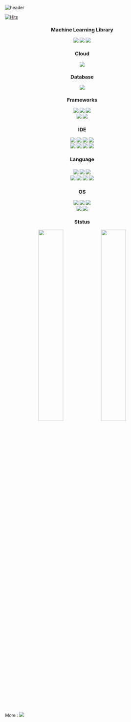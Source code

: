 ![header](https://capsule-render.vercel.app/api?type=wave&color=auto&height=300&section=header&text=ParkSuJeong%20&fontSize=90)


[![Hits](https://hits.seeyoufarm.com/api/count/incr/badge.svg?url=https%3A%2F%2Fgithub.com%2FParkSuJeong74&count_bg=%2316D1B6&title_bg=%23555555&icon=&icon_color=%23E7E7E7&title=hits&edge_flat=false)](https://hits.seeyoufarm.com)

<h3 align="center">Machine Learning Library</h3>
<p align="center">
<img src="https://img.shields.io/badge/pandas-%23150458.svg?style=for-the-badge&logo=pandas&logoColor=white"/>
<img src="https://img.shields.io/badge/numpy-%23013243.svg?style=for-the-badge&logo=numpy&logoColor=white"/>
<img src="https://img.shields.io/badge/Plotly-%233F4F75.svg?style=for-the-badge&logo=plotly&logoColor=white"/>
<br>
</p>

<h3 align="center">Cloud</h3>
<p align="center">
  <img src="https://img.shields.io/badge/Amazon_AWS-FF9900?style=for-the-badge&logo=amazonaws&logoColor=white"/>
<br>
</p>

<h3 align="center">Database</h3>
<p align="center">
<img src="https://img.shields.io/badge/mysql-%2300f.svg?style=for-the-badge&logo=mysql&logoColor=white"/>
</p>

<h3 align="center">Frameworks</h3>
<p align="center">
<img src="https://img.shields.io/badge/Anaconda-%2344A833.svg?style=for-the-badge&logo=anaconda&logoColor=white"/>
<img src="https://img.shields.io/badge/Spring_Boot-F2F4F9?style=for-the-badge&logo=spring-boot"/>
 <img src="https://img.shields.io/badge/Selenium-43B02A?style=for-the-badge&logo=Selenium&logoColor=white"/>
  <br> 
  <img src="https://img.shields.io/badge/Docker-2CA5E0?style=for-the-badge&logo=docker&logoColor=white"/> 
  <img src="https://img.shields.io/badge/GitHub_Actions-2088FF?style=for-the-badge&logo=github-actions&logoColor=white"/> 
</p>

<h3 align="center">IDE</h3>
<p align="center">
  <img src="https://img.shields.io/badge/Atom-66595C?style=for-the-badge&logo=Atom&logoColor=white"/>
<img src="https://img.shields.io/badge/jupyter-%23FA0F00.svg?style=for-the-badge&logo=jupyter&logoColor=white"/>
<img src="https://img.shields.io/badge/Eclipse-2C2255?style=for-the-badge&logo=eclipse&logoColor=white"/>
<img src="https://img.shields.io/badge/Visual%20Studio%20Code-0078d7.svg?style=for-the-badge&logo=visual-studio-code&logoColor=white"/>
  <br>
  <img src="https://img.shields.io/badge/Visual_Studio-5C2D91?style=for-the-badge&logo=visual%20studio&logoColor=white"/>
  <img src="https://img.shields.io/badge/Notepad++-90E59A.svg?style=for-the-badge&logo=notepad%2B%2B&logoColor=black"/>
  <img src="https://img.shields.io/badge/WebStorm-000000?style=for-the-badge&logo=WebStorm&logoColor=white"/>
<img src="[https://img.shields.io/badge/adobephotoshop-%2331A8FF.svg?style=for-the-badge&logo=adobephotoshop&logoColor=white](https://img.shields.io/badge/adobephotoshop-%2331A8FF.svg?style=for-the-badge&logo=adobephotoshop&logoColor=white)"/>

  
  
<h3 align="center">Language<h3>
<p align="center">
  <img src="https://img.shields.io/badge/Python-3776AB?style=for-the-badge&logo=python&logoColor=white"/>
<img src="https://img.shields.io/badge/HTML5-E34F26?style=for-the-badge&logo=html5&logoColor=white"/>
<img src="https://img.shields.io/badge/CSS3-1572B6?style=for-the-badge&logo=css3&logoColor=white"/>
  <br>
  <img src="https://img.shields.io/badge/JavaScript-323330?style=for-the-badge&logo=javascript&logoColor=F7DF1E"/>
<img src="https://img.shields.io/badge/C-00599C?style=for-the-badge&logo=c&logoColor=white"/>
<img src="https://img.shields.io/badge/C%2B%2B-00599C?style=for-the-badge&logo=c%2B%2B&logoColor=white"/>
  <img src="https://img.shields.io/badge/Java-ED8B00?style=for-the-badge&logo=java&logoColor=white"/>
</p>
  
<h3 align="center">OS</h3>
<p align="center">
  <img src="https://img.shields.io/badge/Windows-0078D6?style=for-the-badge&logo=windows&logoColor=white"/>
  <img src="https://img.shields.io/badge/Linux-FCC624?style=for-the-badge&logo=linux&logoColor=black"/>
<img src="https://img.shields.io/badge/cent%20os-002260?style=for-the-badge&logo=centos&logoColor=F0F0F0"/>
<br>
<img src="https://img.shields.io/badge/Ubuntu-E95420?style=for-the-badge&logo=ubuntu&logoColor=white"/>
<img src="https://img.shields.io/badge/Kali_Linux-557C94?style=for-the-badge&logo=kali-linux&logoColor=white"/>
</p>

<h3 align="center">Ststus</h3>
<p align="center">
  <img src="https://github-readme-stats.vercel.app/api?username=ParkSuJeong74&&show_icons=true" width="40%"/>
  <img src="https://github-readme-stats.vercel.app/api/top-langs/?username=ParkSuJeong74&layout=compact&langs_count=10" width="40%"/>
</p>
  
More : <a href="https://receptive-hisser-023.notion.site/SJ-Portfolio-2341b2640aaf47b49e749b467c2ae000"><img src="https://img.shields.io/badge/Notion-000000?style=for-the-badge&logo=notion&logoColor=white"/></a>
